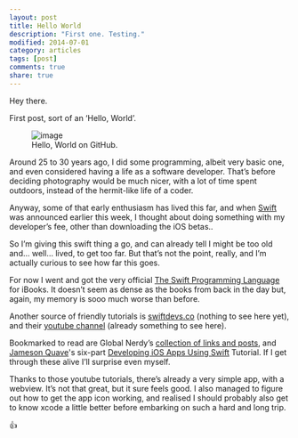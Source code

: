 ```yaml
---
layout: post
title: Hello World
description: "First one. Testing."
modified: 2014-07-01
category: articles
tags: [post]
comments: true
share: true
---
```


Hey there.

First post, sort of an ‘Hello, World’.

<figure>
	<img src="http://guezota.github.com/images/hello-world-image.png" alt="image" />
	<figcaption>Hello, World on GitHub.</figcaption>
</figure>

Around 25 to 30 years ago, I did some programming, albeit very basic one, and even considered having a life as a software developer. That’s before deciding photography would be much nicer, with a lot of time spent outdoors, instead of the hermit-like life of a coder.

Anyway, some of that early enthusiasm has lived this far, and when [Swift](https://developer.apple.com/swift/) was announced earlier this week, I thought about doing something with my developer’s fee, other than downloading the iOS betas..

So I’m giving this swift thing a go, and can already tell I might be too old and… well… lived, to get too far. But that’s not the point, really, and I’m actually curious to see how far this goes.

For now I went and got the very official [The Swift Programming Language](https://itunes.apple.com/us/book/the-swift-programming-language/id881256329?mt=11) for iBooks. It doesn’t seem as dense as the books from back in the day but, again, my memory is sooo much worse than before.

Another source of friendly tutorials is [swiftdevs.co](http://swiftdevs.co/) (nothing to see here yet), and their [youtube channel](https://www.youtube.com/channel/UCZuwF7Hfc5s8o_yuMcifyng) (already something to see here).

Bookmarked to read are Global Nerdy’s [collection of links and posts](http://www.globalnerdy.com/2014/06/03/swift-kick-resources-for-getting-started-with-the-swift-programming-language/), and [Jameson Quave](https://twitter.com/jquave)'s six-part [Developing iOS Apps Using Swift](http://jamesonquave.com/blog/developing-ios-apps-using-swift-tutorial/) Tutorial. If I get through these alive I’ll surprise even myself.

Thanks to those youtube tutorials, there’s already a very simple app, with a webview. It’s not that great, but it sure feels good. I also managed to figure out how to get the app icon working, and realised I should probably also get to know xcode a little better before embarking on such a hard and long trip.

:+1:
